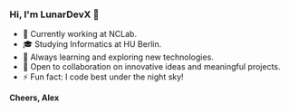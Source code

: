 ### Hi, I'm LunarDevX 🌙

- 🔭 Currently working at NCLab.
- 🎓 Studying Informatics at HU Berlin.
- 🌱 Always learning and exploring new technologies.
- 👯 Open to collaboration on innovative ideas and meaningful projects.
- ⚡ Fun fact: I code best under the night sky!

**Cheers, Alex**
